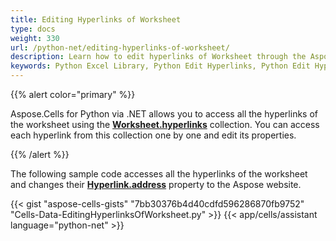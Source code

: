 ```yaml
---
title: Editing Hyperlinks of Worksheet
type: docs
weight: 330
url: /python-net/editing-hyperlinks-of-worksheet/
description: Learn how to edit hyperlinks of Worksheet through the Aspose.Cells for Python via .NET API.
keywords: Python Excel Library, Python Edit Hyperlinks, Python Edit Hyperlinks of Worksheet, Python Edit hyperlink of Cell, Python Access all the hyperlinks of the worksheet.
---
```


{{% alert color="primary" %}}

Aspose.Cells for Python via .NET allows you to access all the hyperlinks of the worksheet using the [**Worksheet.hyperlinks**](https://reference.aspose.com/cells/python-net/aspose.cells/worksheet/hyperlinks/) collection. You can access each hyperlink from this collection one by one and edit its properties.

{{% /alert %}}

The following sample code accesses all the hyperlinks of the worksheet and changes their [**Hyperlink.address**](https://reference.aspose.com/cells/python-net/aspose.cells/hyperlink/address) property to the Aspose website.

{{< gist "aspose-cells-gists" "7bb30376b4d40cdfd596286870fb9752" "Cells-Data-EditingHyperlinksOfWorksheet.py" >}}
{{< app/cells/assistant language="python-net" >}}